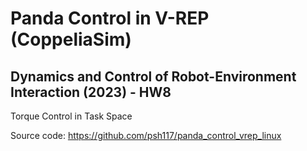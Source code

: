 # Panda Control in V-REP (CoppeliaSim)

## Dynamics and Control of Robot-Environment Interaction (2023) - HW8

Torque Control in Task Space

Source code: https://github.com/psh117/panda_control_vrep_linux
